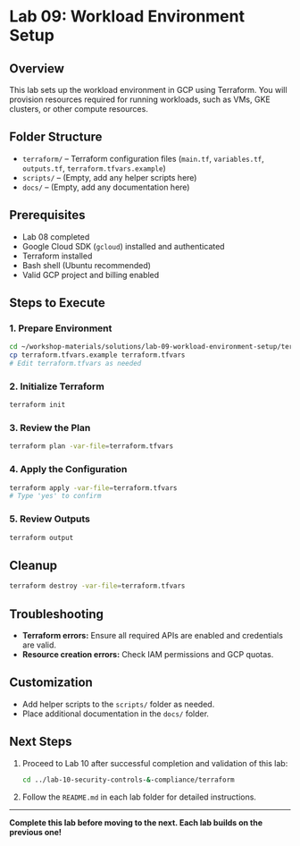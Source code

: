 # Lab 09: Workload Environment Setup

## Overview
This lab sets up the workload environment in GCP using Terraform. You will provision resources required for running workloads, such as VMs, GKE clusters, or other compute resources.

## Folder Structure
- `terraform/` – Terraform configuration files (`main.tf`, `variables.tf`, `outputs.tf`, `terraform.tfvars.example`)
- `scripts/` – (Empty, add any helper scripts here)
- `docs/` – (Empty, add any documentation here)

## Prerequisites
- Lab 08 completed
- Google Cloud SDK (`gcloud`) installed and authenticated
- Terraform installed
- Bash shell (Ubuntu recommended)
- Valid GCP project and billing enabled

## Steps to Execute

### 1. Prepare Environment
```bash
cd ~/workshop-materials/solutions/lab-09-workload-environment-setup/terraform
cp terraform.tfvars.example terraform.tfvars
# Edit terraform.tfvars as needed
```

### 2. Initialize Terraform
```bash
terraform init
```

### 3. Review the Plan
```bash
terraform plan -var-file=terraform.tfvars
```

### 4. Apply the Configuration
```bash
terraform apply -var-file=terraform.tfvars
# Type 'yes' to confirm
```

### 5. Review Outputs
```bash
terraform output
```

## Cleanup
```bash
terraform destroy -var-file=terraform.tfvars
```

## Troubleshooting
- **Terraform errors:** Ensure all required APIs are enabled and credentials are valid.
- **Resource creation errors:** Check IAM permissions and GCP quotas.

## Customization
- Add helper scripts to the `scripts/` folder as needed.
- Place additional documentation in the `docs/` folder.

## Next Steps
1. Proceed to Lab 10 after successful completion and validation of this lab:
   ```bash
   cd ../lab-10-security-controls-&-compliance/terraform
   ```
2. Follow the `README.md` in each lab folder for detailed instructions.

---

**Complete this lab before moving to the next. Each lab builds on the previous one!**
